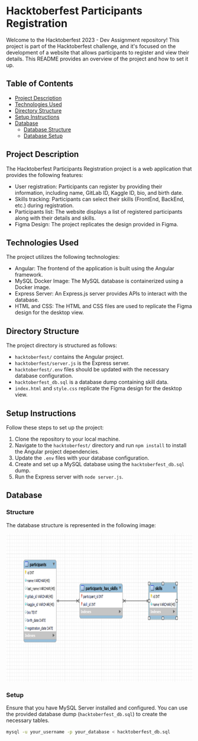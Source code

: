 # Hacktoberfest Participants Registration

Welcome to the Hacktoberfest 2023 - Dev Assignment repository! This project is part of the Hacktoberfest challenge, and it's focused on the development of a website that allows participants to register and view their details. This README provides an overview of the project and how to set it up.

## Table of Contents

- [Project Description](#project-description)
- [Technologies Used](#technologies-used)
- [Directory Structure](#directory-structure)
- [Setup Instructions](#setup-instructions)
- [Database](#database)
  - [Database Structure](#structure)
  - [Database Setup](#setup)
    

## Project Description

The Hacktoberfest Participants Registration project is a web application that provides the following features:

- User registration: Participants can register by providing their information, including name, GitLab ID, Kaggle ID, bio, and birth date.
- Skills tracking: Participants can select their skills (FrontEnd, BackEnd, etc.) during registration.
- Participants list: The website displays a list of registered participants along with their details and skills.
- Figma Design: The project replicates the design provided in Figma.

## Technologies Used

The project utilizes the following technologies:

- Angular: The frontend of the application is built using the Angular framework.
- MySQL Docker Image: The MySQL database is containerized using a Docker image.
- Express Server: An Express.js server provides APIs to interact with the database.
- HTML and CSS: The HTML and CSS files are used to replicate the Figma design for the desktop view.

## Directory Structure

The project directory is structured as follows:

- `hacktoberfest/` contains the Angular project.
- `hacktoberfest/server.js` is the Express server.
- `hacktoberfest/.env` files should be updated with the necessary database configuration.
- `hacktoberfest_db.sql` is a database dump containing skill data.
- `index.html` and `style.css` replicate the Figma design for the desktop view.

## Setup Instructions

Follow these steps to set up the project:

1. Clone the repository to your local machine.
2. Navigate to the `hacktoberfest/` directory and run `npm install` to install the Angular project dependencies.
3. Update the `.env` files with your database configuration.
4. Create and set up a MySQL database using the `hacktoberfest_db.sql` dump.
5. Run the Express server with `node server.js`.

## Database
### Structure
The database structure is represented in the following image:

<img src="erd_diagram.png" alt="Database Structure" height='400' />


### Setup
Ensure that you have MySQL Server installed and configured. You can use the provided database dump (`hacktoberfest_db.sql`) to create the necessary tables.

```bash
mysql -u your_username -p your_database < hacktoberfest_db.sql
